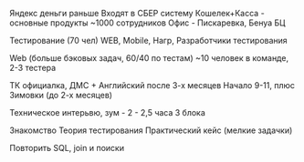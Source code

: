Яндекс деньги раньше
Входят в СБЕР систему
Кошелек+Касса - основные продукты
~1000 сотрудников
Офис - Пискаревка, Бенуа БЦ

Тестирование (70 чел)
WEB, Mobile, Нагр, Разработчики тестирования

Web (больше бэковых задач, 60/40 по тестам)
~10 человек в команде, 2-3 тестера

ТК официалка, ДМС + Английский после 3-х месяцев
Начало 9-11, плюс Зимовки (до 2-х месяцев)

Техническое интерьвю, зум - 2 - 2,5 часа
3 блока 

Знакомство
Теория тестирования
Практический кейс (мелкие задачки)

Повторить SQL, join и поиски





